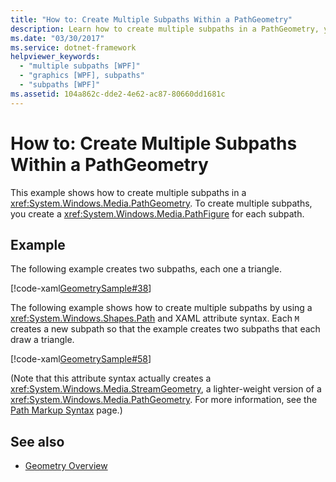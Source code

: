 ```yaml
---
title: "How to: Create Multiple Subpaths Within a PathGeometry"
description: Learn how to create multiple subpaths in a PathGeometry, you must create a PathFigure for each subpath.
ms.date: "03/30/2017"
ms.service: dotnet-framework
helpviewer_keywords:
  - "multiple subpaths [WPF]"
  - "graphics [WPF], subpaths"
  - "subpaths [WPF]"
ms.assetid: 104a862c-dde2-4e62-ac87-80660dd1681c
---
```

# How to: Create Multiple Subpaths Within a PathGeometry

This example shows how to create multiple subpaths in a <xref:System.Windows.Media.PathGeometry>. To create multiple subpaths, you create a <xref:System.Windows.Media.PathFigure> for each subpath.

## Example

The following example creates two subpaths, each one a triangle.

[!code-xaml[GeometrySample#38](~/samples/snippets/csharp/VS_Snippets_Wpf/GeometrySample/CS/pathgeometryexample.xaml#38)]

The following example shows how to create multiple subpaths by using a <xref:System.Windows.Shapes.Path> and XAML attribute syntax. Each `M` creates a new subpath so that the example creates two subpaths that each draw a triangle.

[!code-xaml[GeometrySample#58](~/samples/snippets/csharp/VS_Snippets_Wpf/GeometrySample/CS/geometryattributesyntaxexample.xaml#58)]

(Note that this attribute syntax actually creates a <xref:System.Windows.Media.StreamGeometry>, a lighter-weight version of a <xref:System.Windows.Media.PathGeometry>. For more information, see the [Path Markup Syntax](path-markup-syntax.md) page.)

## See also

- [Geometry Overview](geometry-overview.md)
